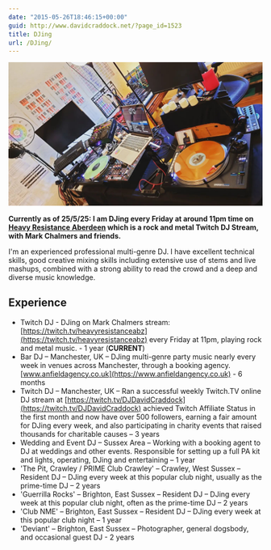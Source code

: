 ```yaml
---
date: "2015-05-26T18:46:15+00:00"
guid: http://www.davidcraddock.net/?page_id=1523
title: DJing
url: /DJing/
---
```


![image](musicsetup.jpg)

**Currently as of 25/5/25: I am DJing every Friday at around 11pm time on [Heavy Resistance Aberdeen](https://www.twitch.tv/heavyresistanceabz) which is a rock and metal Twitch DJ Stream, with Mark Chalmers and friends.**

I'm an experienced professional multi-genre DJ. I have excellent technical skills, good creative mixing skills including extensive use of stems and live mashups, combined with a strong ability to read the crowd and a deep and diverse music knowledge.

## Experience

* Twitch DJ - DJing on Mark Chalmers stream: [https://twitch.tv/heavyresistanceabz](https://twitch.tv/heavyresistanceabz) every Friday at 11pm, playing rock and metal music. - 1 year (**CURRENT**)
* Bar DJ – Manchester, UK – DJing multi-genre party music nearly every week in venues across Manchester, through a booking agency. [www.anfieldagency.co.uk](https://www.anfieldangency.co.uk) - 6 months
* Twitch DJ – Manchester, UK – Ran a successful weekly Twitch.TV online DJ stream at [https://twitch.tv/DJDavidCraddock](https://twitch.tv/DJDavidCraddock) achieved Twitch Affiliate Status in the first month and now have over 500 followers, earning a fair amount for DJing every week, and also participating in charity events that raised thousands for charitable causes – 3 years
* Wedding and Event DJ – Sussex Area – Working with a booking agent to DJ at weddings and other events. Responsible for setting up a full PA kit and lights, operating, DJing and entertaining – 1 year
* 'The Pit, Crawley / PRIME Club Crawley' – Crawley, West Sussex – Resident DJ – DJing every week at this popular club night, usually as the prime-time DJ – 2 years
* 'Guerrilla Rocks' – Brighton, East Sussex – Resident DJ – DJing every week at this popular club night, often as the prime-time DJ – 2 years
* 'Club NME' – Brighton, East Sussex – Resident DJ – DJing every week at this popular club night – 1 year
* 'Deviant' – Brighton, East Sussex – Photographer, general dogsbody, and occasional guest DJ - 2 years

